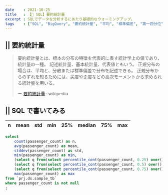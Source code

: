 ```yaml
---
date    : 2021-10-25
title   : 【🔎 SQL】要約統計量
excerpt : SQLでデータを分析するにあたり基礎的なウォーミングアップ。
tags    : ["SQL", "BigQuery", "要約統計量", "平均", "標準偏差", "第一四分位", "第三四分位", "中央値"]
---
```

## || 要約統計量
> 要約統計量とは、標本の分布の特徴を代表的に表す統計学上の値であり、統計量の一種。
> 記述統計量、基本統計量、代表値ともいう。 正規分布の場合は、平均と、分散または標準偏差で分布を記述できる。
> 正規分布からのずれを知るためには、尖度や歪度などの高次モーメントから求められる統計量を用いる。
>
> ー [要約統計量](https://ja.wikipedia.org/wiki/%E8%A6%81%E7%B4%84%E7%B5%B1%E8%A8%88%E9%87%8F)- wikipedia

## || SQL で書いてみる

|n|mean|std|min|25%|median|75%|max|
|-|-   |-  |-  |-  |-     |-  |-  |


```SQL
select
    count(passenger_count) as n,
    avg(passenger_count) as mean,
    stddev(passenger_count) as std,
    min(passenger_count) as min,
    (select q from(select percentile_cont(passenger_count, 0.25) over() as q from `prj.ds.sample_tb`) group by q) as first_quartile,
    (select q from(select percentile_cont(passenger_count, 0.5) over() as q from `prj.ds.sample_tb`) group by q) as median,
    (select q from(select percentile_cont(passenger_count, 0.75) over() as q from `prj.ds.sample_tb`) group by q) as thrd_quartile,
    max(passenger_count) as max
from `prj.ds.sample_tb`
where passenger_count is not null
;
```
